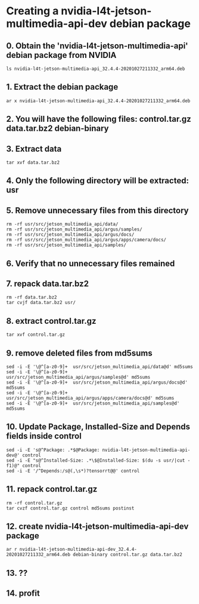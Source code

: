 # Creating a nvidia-l4t-jetson-multimedia-api-dev debian package

## 0. Obtain the 'nvidia-l4t-jetson-multimedia-api' debian package from NVIDIA

    ls nvidia-l4t-jetson-multimedia-api_32.4.4-20201027211332_arm64.deb

## 1. Extract the debian package

    ar x nvidia-l4t-jetson-multimedia-api_32.4.4-20201027211332_arm64.deb

## 2. You will have the following files: control.tar.gz data.tar.bz2 debian-binary

## 3. Extract data

    tar xvf data.tar.bz2

## 4. Only the following directory will be extracted: usr

## 5. Remove unnecessary files from this directory

    rm -rf usr/src/jetson_multimedia_api/data/
    rm -rf usr/src/jetson_multimedia_api/argus/samples/
    rm -rf usr/src/jetson_multimedia_api/argus/docs/
    rm -rf usr/src/jetson_multimedia_api/argus/apps/camera/docs/
    rm -rf usr/src/jetson_multimedia_api/samples/

## 6. Verify that no unnecessary files remained

## 7. repack data.tar.bz2

    rm -rf data.tar.bz2
    tar cvjf data.tar.bz2 usr/

## 8. extract control.tar.gz

    tar xvf control.tar.gz

## 9. remove deleted files from md5sums

    sed -i -E '\@^[a-z0-9]+  usr/src/jetson_multimedia_api/data@d' md5sums
    sed -i -E '\@^[a-z0-9]+  usr/src/jetson_multimedia_api/argus/samples@d' md5sums
    sed -i -E '\@^[a-z0-9]+  usr/src/jetson_multimedia_api/argus/docs@d' md5sums
    sed -i -E '\@^[a-z0-9]+  usr/src/jetson_multimedia_api/argus/apps/camera/docs@d' md5sums
    sed -i -E '\@^[a-z0-9]+  usr/src/jetson_multimedia_api/samples@d' md5sums

## 10. Update Package, Installed-Size and Depends fields inside control

    sed -i -E 's@^Package: .*$@Package: nvidia-l4t-jetson-multimedia-api-dev@' control
    sed -i -E "s@^Installed-Size: .*\$@Installed-Size: $(du -s usr/|cut -f1)@" control
    sed -i -E '/^Depends:/s@(,\s*)?tensorrt@@' control

## 11. repack control.tar.gz

    rm -rf control.tar.gz
    tar cvzf control.tar.gz control md5sums postinst

## 12. create nvidia-l4t-jetson-multimedia-api-dev package

    ar r nvidia-l4t-jetson-multimedia-api-dev_32.4.4-20201027211332_arm64.deb debian-binary control.tar.gz data.tar.bz2

## 13. ??

## 14. profit

